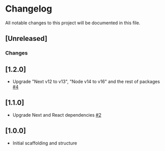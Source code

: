 # Changelog
All notable changes to this project will be documented in this file.

## [Unreleased]
### Changes

## [1.2.0]
- Upgrade "Next v12 to v13", "Node v14 to v16" and the rest of packages [#4](https://github.com/fdrandolfi/next-boilerplate/pull/4)

## [1.1.0]
- Upgrade Next and React dependencies [#2](https://github.com/fdrandolfi/next-boilerplate/pull/2)

## [1.0.0]
- Initial scaffolding and structure
